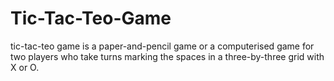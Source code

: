 # Tic-Tac-Teo-Game
tic-tac-teo game is a paper-and-pencil game or a computerised game  for two players who take turns marking the spaces in a three-by-three grid with X or O.
